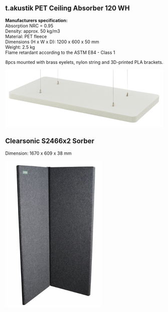 ## t.akustik PET Ceiling Absorber 120 WH

**Manufacturers specification:**  
Absorption NRC = 0.95  
Density: approx. 50 kg/m3  
Material: PET fleece  
Dimensions (H x W x D): 1200 x 600 x 50 mm  
Weight: 2.5 kg  
Flame retardant according to the ASTM E84 - Class 1  
  
8pcs mounted with brass eyelets, nylon string and 3D-printed PLA brackets.

![image](../../resources/wiki_images/ceiling-absorber.png)

## Clearsonic S2466x2 Sorber

Dimension: 1670 x 609 x 38 mm  

![image](../../resources/wiki_images/standing-absorber.png)

